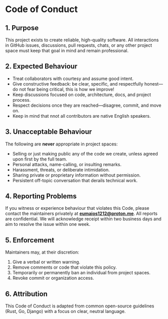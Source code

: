 # Code of Conduct

## 1. Purpose
This project exists to create reliable, high-quality software.
All interactions in GitHub issues, discussions, pull requests, chats, or any other project space must keep that goal in mind and remain professional.

## 2. Expected Behaviour
* Treat collaborators with courtesy and assume good intent.
* Give constructive feedback: be clear, specific, and respectfully honest—do not fear being critical, this is how we improve! 
* Keep discussions focused on code, architecture, docs, and project process.
* Respect decisions once they are reached—disagree, commit, and move on.
* Keep in mind that nnot all contributors are native English speakers.

## 3. Unacceptable Behaviour
The following are **never** appropriate in project spaces:
* Selling or just making public any of the code we create, unless agreed upon first by the full team.
* Personal attacks, name-calling, or insulting remarks.
* Harassment, threats, or deliberate intimidation.
* Sharing private or proprietary information without permission.
* Persistent off-topic conversation that derails technical work.

## 4. Reporting Problems
If you witness or experience behaviour that violates this Code, please contact the maintainers privately at **eumaios1212@proton.me**.
All reports are confidential. We will acknowledge receipt within two business days and aim to resolve the issue within one week.

## 5. Enforcement
Maintainers may, at their discretion:
1. Give a verbal or written warning.
2. Remove comments or code that violate this policy.
3. Temporarily or permanently ban an individual from project spaces.
4. Revoke commit or organization access.

## 6. Attribution
This Code of Conduct is adapted from common open-source guidelines (Rust, Go, Django) with a focus on clear, neutral language.

